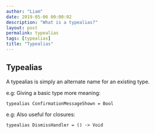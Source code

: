 ```yaml
---
author: "Liam"
date: 2019-05-06 00:00:02
description: "What is a typealias?"
layout: post
permalink: typealias
tags: [typealias]
title: "Typealias"
---
```


## Typealias

A typealias is simply an alternate name for an existing type.

e.g: Giving a basic type more meaning: <br />
```
typealias ConfirmationMessageShown = Bool
```

e.g: Also useful for closures: <br />
```
typealias DismissHandler = () -> Void
```
